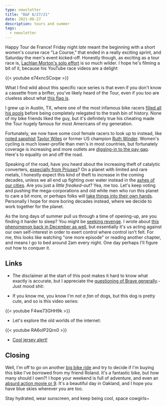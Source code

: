 ```yaml
---
type: newsletter
title: "D&F 6/27/21"
date: 2021-06-27
description: tours and summer
tags:
  - newsletter
---
```


Happy Tour de France! Friday night _late_ meant the beginning with a short women's course race "La Course," that ended in a really exciting sprint, and Saturday the men's event kicked-off. Honestly though, as exciting as a tour race is, [Lachlan Morton's solo effort](https://www.efprocycling.com/the-alt-tour/) is so much wilder. I hope he's filming a bit of it, because his YouTube race videos are a delight

{{< youtube e74xncSCoqw >}} 

What I find wild about this specific race series is that even if you don't know a cassette from a brifter, you've likely heard of the Tour, even if you too are clueless about what [this flag is](https://en.wikipedia.org/wiki/Flag_of_Brittany).

I grew up in Austin, TX, where one of the most infamous bike racers [filled all his pools](https://gawker.com/5037658/lance-armstrong-uses-more-water-than-anyone-else-in-the-world) before being completely relegated to the trash bin of history. None of my bike friends liked the guy, but it's definitely true his cheating made the Tour hugely famous for most Americans of my generation. 

Fortunately, we now have some cool female racers to look up to instead, like [noted sapphist](https://www.bicycling.com/news/a20040036/cyclings-coolest-couples-tayler-wiles-and-olivia-dillon/) [Taylor Wiles](https://www.procyclingstats.com/rider/taylor-wiles) or former US champion [Ruth Winder](https://racing.trekbikes.com/riders/trek-segafredo-women/ruth-winder). Women's cycling is much lower-profile than men's in most countries, but fortunately coverage is increasing and more outlets are [digging-in to the pay gap](https://www.bicycling.com/racing/a28414741/gender-inequality-cycling/). Here's to equality on and off the road.

Speaking of the road, have you heard about the increasing theft of catalytic converters, [especially from Priuses](https://sanfrancisco.cbslocal.com/2021/06/07/catalytic-converter-theft-precious-metals-manufacturers-middlemen-making-money/)? On a planet with limited and rare metals, I honestly expect this kind of theft to increase in the coming decades, unless we all end up fighting over water instead in the [ashes of our cities](https://nymag.com/intelligencer/2021/06/why-2021-could-be-californias-worst-fire-season-ever.html). Are you just a _little freaked-out_? Yea, me too. Let's keep voting and pushing the mega-corporations and old white men who run this planet to care a bit more, or perhaps folks will [take things into their own hands](https://www.nybooks.com/articles/2020/12/17/kim-stanley-robinson-not-science-fiction/). Personally I hope for more boring decades instead, where we decide to work together for the planet.

As the long days of summer pull us through a time of opening-up, are you finding it harder to sleep? You might be [seeking revenge](https://www.theatlantic.com/family/archive/2021/06/revenge-bedtime-procrastination/619156/). I wrote about [this phenomenon back in December as well](https://www.brookshelley.com/posts/2020-12-26-d-f-12-27-20/), but essentially it's us acting against our own self-interest in order to exert control where control isn't felt. For me, this looks like watching "one more episode" or reading another chapter, and means I go to bed around 2am every night. One day perhaps I'll figure out how to conquer it.

## Links

- The disclaimer at the start of this post makes it hard to know what exactly is accurate, but I appreciate the [questioning of Brave generally](http://ebin.city/~werwolf/posts/brave-is-shit/).- Just mood shit:

- If you know me, you know I'm _not a fan_ of dogs, but this dog is pretty cute, and so is this video series:

{{< youtube F4we73GHH9k >}}

- Let's explore the old worlds of the internet:

{{< youtube RA6oIP2Qrn0 >}}

- [Cool jersey alert!](https://cyclingtips.com/2021/06/alpecin-fenix-pays-tribute-to-raymond-poulidor-with-new-kit-for-tour-team-presentation/)

## Closing

Well, I'm off to go on another [big bike ride](https://www.strava.com/activities/5529416025) and try to decide if I'm buying this bike I've borrowed from my friend Roland. It's a fantastic bike, but how many should I own?! I hope your weekend is full of adventure, and even an [absurd action movie or 9](https://duckduckgo.com/?t=ffab&q=f9&ia=web). It's a beautiful day in Oakland, and I hope you have blue skies wherever you are too.

Stay hydrated, wear sunscreen, and keep being cool, space cowgirls~

